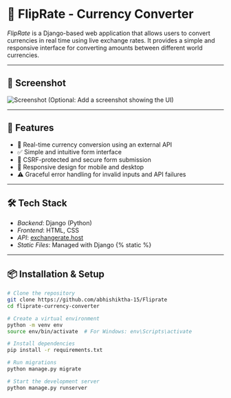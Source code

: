 # 💱 FlipRate - Currency Converter

*FlipRate* is a Django-based web application that allows users to convert currencies in real time using live exchange rates. It provides a simple and responsive interface for converting amounts between different world currencies.

---

## 📸 Screenshot

![Screenshot](static/css/screenshot.jpg)
(Optional: Add a screenshot showing the UI)

---

## 🚀 Features

- 🔄 Real-time currency conversion using an external API
- ✅ Simple and intuitive form interface
- 🔐 CSRF-protected and secure form submission
- 📱 Responsive design for mobile and desktop
- ⚠ Graceful error handling for invalid inputs and API failures

---

## 🛠 Tech Stack

- *Backend*: Django (Python)
- *Frontend*: HTML, CSS
- *API*: [exchangerate.host](https://exchangerate.host/)
- *Static Files*: Managed with Django {% static %}

---

## 📦 Installation & Setup

```bash
# Clone the repository
git clone https://github.com/abhishiktha-15/Fliprate
cd fliprate-currency-converter

# Create a virtual environment
python -m venv env
source env/bin/activate  # For Windows: env\Scripts\activate

# Install dependencies
pip install -r requirements.txt

# Run migrations
python manage.py migrate

# Start the development server
python manage.py runserver
